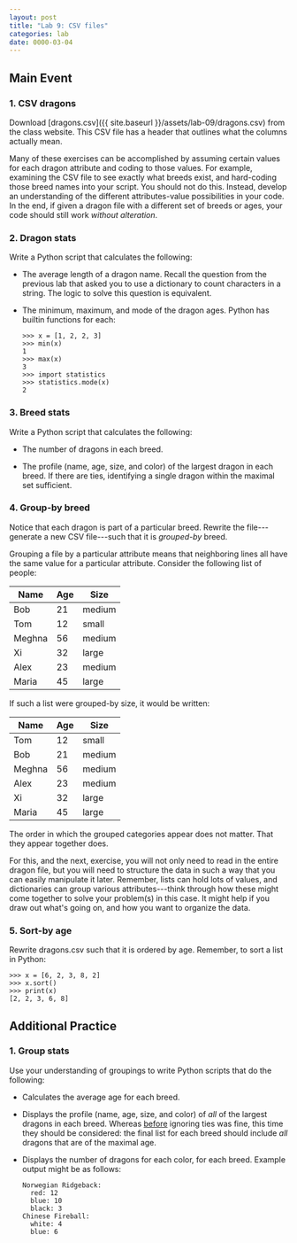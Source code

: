 ```yaml
---
layout: post
title: "Lab 9: CSV files"
categories: lab
date: 0000-03-04
---
```


## Main Event


### <a name="intro"></a>1. CSV dragons
Download [dragons.csv]({{ site.baseurl }}/assets/lab-09/dragons.csv)
from the class website. This CSV file has a header that outlines what
the columns actually mean.

Many of these exercises can be accomplished by assuming certain values
for each dragon attribute and coding to those values. For example,
examining the CSV file to see exactly what breeds exist, and
hard-coding those breed names into your script. You should not do
this. Instead, develop an understanding of the different
attributes-value possibilities in your code. In the end, if given a
dragon file with a different set of breeds or ages, your code should
still work *without alteration*.


### <a name="dragon-stats"></a>2. Dragon stats
Write a Python script that calculates the following:

* The average length of a dragon name. Recall the question from the
  previous lab that asked you to use a dictionary to count characters
  in a string. The logic to solve this question is equivalent.

* The minimum, maximum, and mode of the dragon ages. Python has
  builtin functions for each:

  ```
  >>> x = [1, 2, 2, 3]
  >>> min(x)
  1
  >>> max(x)
  3
  >>> import statistics
  >>> statistics.mode(x)
  2
  ```




### <a name="breed-stats"></a>3. Breed stats
Write a Python script that calculates the following:

* The number of dragons in each breed.

* The profile (name, age, size, and color) of the largest dragon in
  each breed. If there are ties, identifying a single dragon within
  the maximal set sufficient.


### <a name="group-by"></a>4. Group-by breed
Notice that each dragon is part of a particular breed. Rewrite the
file---generate a new CSV file---such that it is *grouped-by* breed.

Grouping a file by a particular attribute means that neighboring lines
all have the same value for a particular attribute. Consider the
following list of people:

Name | Age | Size
--- | --- | ---
Bob | 21 | medium
Tom | 12 | small
Meghna | 56 | medium
Xi | 32 | large
Alex | 23 | medium
Maria | 45 | large

If such a list were grouped-by size, it would be written:

Name | Age | Size
--- | --- | ---
Tom | 12 | small
Bob | 21 | medium
Meghna | 56 | medium
Alex | 23 | medium
Xi | 32 | large
Maria | 45 | large

The order in which the grouped categories appear does not matter. That
they appear together does.

For this, and the next, exercise, you will not only need to read in
the entire dragon file, but you will need to structure the data in
such a way that you can easily manipulate it later. Remember, lists
can hold lots of values, and dictionaries can group various
attributes---think through how these might come together to solve your
problem(s) in this case. It might help if you draw out what's going
on, and how you want to organize the data.


### <a name="sort-by"></a>5. Sort-by age
Rewrite dragons.csv such that it is ordered by age. Remember, to sort
a list in Python:

```
>>> x = [6, 2, 3, 8, 2]
>>> x.sort()
>>> print(x)
[2, 2, 3, 6, 8]
```


## Additional Practice


### <a name="group-stats"></a>1. Group stats
Use your understanding of groupings to write Python scripts that do
the following:

* Calculates the average age for each breed.

* Displays the profile (name, age, size, and color) of *all* of the
  largest dragons in each breed. Whereas [before](#breed-stats)
  ignoring ties was fine, this time they should be considered: the
  final list for each breed should include *all* dragons that are of
  the maximal age.

* Displays the number of dragons for each color, for each
  breed. Example output might be as follows:

  ```
  Norwegian Ridgeback:
    red: 12
    blue: 10
    black: 3
  Chinese Fireball:
    white: 4
    blue: 6
  ```
